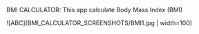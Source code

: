 BMI CALCULATOR:
This app calculate Body Mass Index (BMI)

![ABC](BMI_CALCULATOR_SCREENSHOTS/BMI1.jpg | width=100)


